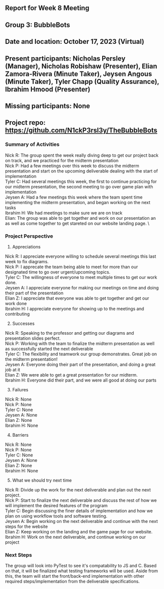 ## Report for Week 8 Meeting
## Group 3: BubbleBots
## Date and location: October 17, 2023 (Virtual)
## Present participants: Nicholas Persley (Manager), Nicholas Robishaw (Presenter), Elian Zamora-Rivera (Minute Taker), Jeysen Angous (Minute Taker), Tyler Chapp (Quality Assurance), Ibrahim Hmood (Presenter)
## Missing participants: None
## Project repo: https://github.com/N1ckP3rsl3y/TheBubbleBots

### Summary of Activities

Nick R: The group spent the week really diving deep to get our project back on track, and we practiced for the midterm presentation\
Nick P: Had a few meetings over this week to discuss the midterm presentation and start on the upcoming deliverable dealing with the start of implementation\
Tyler C: Had several meetings this week, the first to continue practicing for our midterm presentation, the second meeting to go over game plan with implementation \
Jeysen A: Had a few meetings this week where the team spent time implementing the midterm presentation, and began working on the next tasks\
Ibrahim H: We had meetings to make sure we are on track\
Elian: The group was able to get together and work on our presentation an as well as come together to get stareted on our website landing page. \


### Project Perspective
1. Appreciations

  Nick R: I appreciate everyone willing to schedule several meetings this last week to fix diagrams.\
  Nick P: I apprecate the team being able to meet for more than our designated time to go over urgent/upcoming topics.\
  Tyler C: The willingness of everyone to meet multiple times to get our work done. \
  Jeysen A: I appreciate everyone for making our meetings on time and doing their part of the presentation \
  Elian Z: I appreciate that everyone was able to get together and get our work done \
  Ibrahim H: I appreciate everyone for showing up to the meetings and contributing

2. Successes

  Nick R: Speaking to the professor and getting our diagrams and presentation slides perfect.\
  Nick P: Working with the team to finalize the midterm presentation as well as successfully started the next deliverable\
  Tyler C: The flexibility and teamwork our group demonstrates. Great job on the midterm presentation! \
  Jeysen A: Everyone doing their part of the presentation, and doing a great job at it\
  Elian Z: We were able to get a great presentation for our midterm. \
  Ibrahim H: Everyone did their part, and we were all good at doing our parts

  
3. Failures

  Nick R: None\
  Nick P: None\
  Tyler C: None\
  Jeysen A: None\
  Elian Z: None\
  Ibrahim H: None

4. Barriers

  Nick R: None\
  Nick P: None\
  Tyler C: None\
  Jeysen A: None\
  Elian Z: None\
  Ibrahim H: None

5. What we should try next time
   
Nick R: Divide up the work for the next deliverable and plan out the next project.\
Nick P: Start to finalize the next deliverable and discuss the rest of how we will implement the desired features of the program\
Tyler C: Begin discussing the finer details of implementation and how we plan on using workflow tools and software testing. \
Jeysen A: Begin working on the next deliverable and continue with the next steps for the website \
Elian Z: Keep working on the landing and the game page for our website. \
Ibrahim H: Work on the next deliverable, and continue working on our project


### Next Steps

  The group will look into PyTest to see it's compatability to JS and C. Based on that, it will be finalized what testing frameworks will be used. Aside from this, the team will start the front/back-end implementation with other required steps/implementation from the deliverable specifications.
